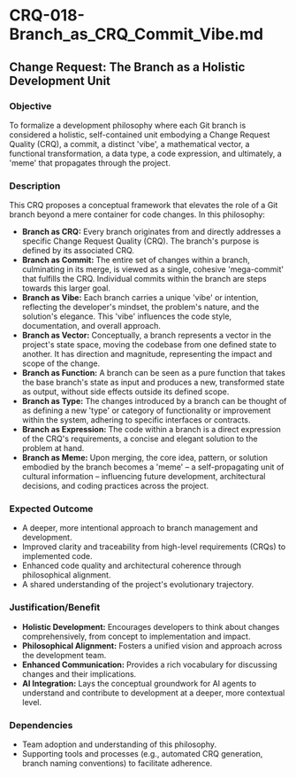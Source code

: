 # CRQ-018-Branch_as_CRQ_Commit_Vibe.md

## Change Request: The Branch as a Holistic Development Unit

### Objective

To formalize a development philosophy where each Git branch is considered a holistic, self-contained unit embodying a Change Request Quality (CRQ), a commit, a distinct 'vibe', a mathematical vector, a functional transformation, a data type, a code expression, and ultimately, a 'meme' that propagates through the project.

### Description

This CRQ proposes a conceptual framework that elevates the role of a Git branch beyond a mere container for code changes. In this philosophy:

*   **Branch as CRQ:** Every branch originates from and directly addresses a specific Change Request Quality (CRQ). The branch's purpose is defined by its associated CRQ.
*   **Branch as Commit:** The entire set of changes within a branch, culminating in its merge, is viewed as a single, cohesive 'mega-commit' that fulfills the CRQ. Individual commits within the branch are steps towards this larger goal.
*   **Branch as Vibe:** Each branch carries a unique 'vibe' or intention, reflecting the developer's mindset, the problem's nature, and the solution's elegance. This 'vibe' influences the code style, documentation, and overall approach.
*   **Branch as Vector:** Conceptually, a branch represents a vector in the project's state space, moving the codebase from one defined state to another. It has direction and magnitude, representing the impact and scope of the change.
*   **Branch as Function:** A branch can be seen as a pure function that takes the base branch's state as input and produces a new, transformed state as output, without side effects outside its defined scope.
*   **Branch as Type:** The changes introduced by a branch can be thought of as defining a new 'type' or category of functionality or improvement within the system, adhering to specific interfaces or contracts.
*   **Branch as Expression:** The code within a branch is a direct expression of the CRQ's requirements, a concise and elegant solution to the problem at hand.
*   **Branch as Meme:** Upon merging, the core idea, pattern, or solution embodied by the branch becomes a 'meme' – a self-propagating unit of cultural information – influencing future development, architectural decisions, and coding practices across the project.

### Expected Outcome

*   A deeper, more intentional approach to branch management and development.
*   Improved clarity and traceability from high-level requirements (CRQs) to implemented code.
*   Enhanced code quality and architectural coherence through philosophical alignment.
*   A shared understanding of the project's evolutionary trajectory.

### Justification/Benefit

*   **Holistic Development:** Encourages developers to think about changes comprehensively, from concept to implementation and impact.
*   **Philosophical Alignment:** Fosters a unified vision and approach across the development team.
*   **Enhanced Communication:** Provides a rich vocabulary for discussing changes and their implications.
*   **AI Integration:** Lays the conceptual groundwork for AI agents to understand and contribute to development at a deeper, more contextual level.

### Dependencies

*   Team adoption and understanding of this philosophy.
*   Supporting tools and processes (e.g., automated CRQ generation, branch naming conventions) to facilitate adherence.
